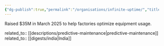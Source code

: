 ```yaml
---
{"dg-publish":true,"permalink":"/organisations/infinite-uptime/","title":"Infinite Uptime"}
---
```



Raised $35M in March 2025 to help factories optimize equipment usage.

related_to:: [[descriptions/predictive-maintenance\|predictive-maintenance]]
related_to:: [[digests/india\|India]]
